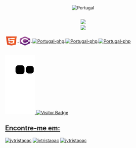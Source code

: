 <div align="center">
<img HorizontalOptions="center" alt="Portugal" height="300em"  src="https://user-images.githubusercontent.com/72676389/190834279-ab35755e-39ae-47fa-8b6c-75c2b0ae6b71.gif" >


## 


  <a href="https://github.com/JVtristaoAC">
  <img height="200em" src="http://github-readme-streak-stats.herokuapp.com?user=JVtristaoAC&theme=tokyonight"/> <br>
  <img height="200em" src="https://github-readme-stats.vercel.app/api/top-langs?username=JVtristaoAC&show_icons=true&locale=en&layout=compact&theme=tokyonight"/>
</div>
   
  
  <div style="display: inline_block"><br>
  <img align="center" alt="Portugal-HTML" height="30" width="40"src="https://raw.githubusercontent.com/devicons/devicon/master/icons/html5/html5-original.svg">
  
  <img align="center" alt="Portugal-Csharp" height="30" width="40" src="https://raw.githubusercontent.com/devicons/devicon/master/icons/csharp/csharp-original.svg">
  
  <img align="center" alt="Portugal-php" height="30" width="40" src="https://cdn.jsdelivr.net/gh/devicons/devicon/icons/php/php-plain.svg" />
  
  <img align="center" alt="Portugal-php" height="30" width="40" src="https://cdn.jsdelivr.net/gh/devicons/devicon/icons/css3/css3-original.svg" />
  
   <img align="center" alt="Portugal-php" height="30" width="40" src="https://cdn.jsdelivr.net/gh/devicons/devicon/icons/javascript/javascript-plain.svg" />
          
</div>

## 
  
  ![Snake animation](https://github.com/JVtristaoAC/JVtristaoAC/blob/output/github-contribution-grid-snake.svg)
  ![Visitor Badge](https://visitor-badge.laobi.icu/badge?page_id=JVtristaoAC.JVtristaoAC)

## Encontre-me em:

<p align="left">
  <a href="https://linkedin.com/in/jvtristaoac" target="blank"><img align="center" src="https://raw.githubusercontent.com/rahuldkjain/github-profile-readme-generator/master/src/images/icons/Social/linked-in-alt.svg" alt="jvtristaoac" height="30" width="40" /></a> 
  <a href="https://instagram.com/jvtristaoac" target="blank"><img align="center" src="https://raw.githubusercontent.com/rahuldkjain/github-profile-readme-generator/master/src/images/icons/Social/instagram.svg" alt="jvtristaoac" height="30" width="40" /></a>
  <a href="https://www.youtube.com/channel/UCOlnU4zYS2b-vlrBcink4Lg" target="blank"><img align="center" src="https://raw.githubusercontent.com/rahuldkjain/github-profile-readme-generator/master/src/images/icons/Social/youtube.svg" alt="jvtristaoac" height="30" width="40" /></a>
  
</p>
